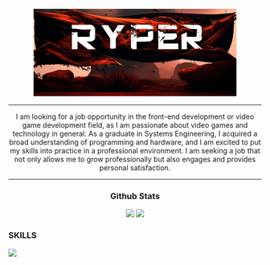 
<p align="center"><a href="https://www.linkedin.com/in/erick-irvin-padilla-mercado-786463194/"><img width="80%" alt="Hello, I'm Anurag. I do open source!" src="./assets/zyro-image.png"/></a></p>
<hr/>
<div align="center">
<p>I am looking for a job opportunity in the front-end development or video game development field, as I am passionate about video games and technology in general. As a graduate in Systems Engineering, I acquired a broad understanding of programming and hardware, and I am excited to put my skills into practice in a professional environment. I am seeking a job that not only allows me to grow professionally but also engages and provides personal satisfaction.</p>
  </div>
<hr/>
<div align="center"> 
  <h3> Github Stats</h3>
  <img height="180em" src="https://github-readme-stats.vercel.app/api?username=ZeroRyper&show_icons=true&theme=tokyonight"/>
  <img height="180em" src="https://github-readme-stats.vercel.app/api/top-langs/?username=ZeroRyper&layout=compact&theme=tokyonight"/> 
</div>
<div> 
 <h3>SKILLS</h3>
<img src="[![My Skills](https://skillicons.dev/icons?i=java,kotlin,nodejs,figma&theme=light)](https://skillicons.dev)" />
</div>

